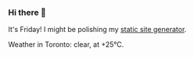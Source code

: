 ### Hi there :wave:

It's Friday! I might be polishing my [static site generator](https://github.com/bewuethr/pandoc-bash-blog).

Weather in Toronto: clear, at +25°C.
